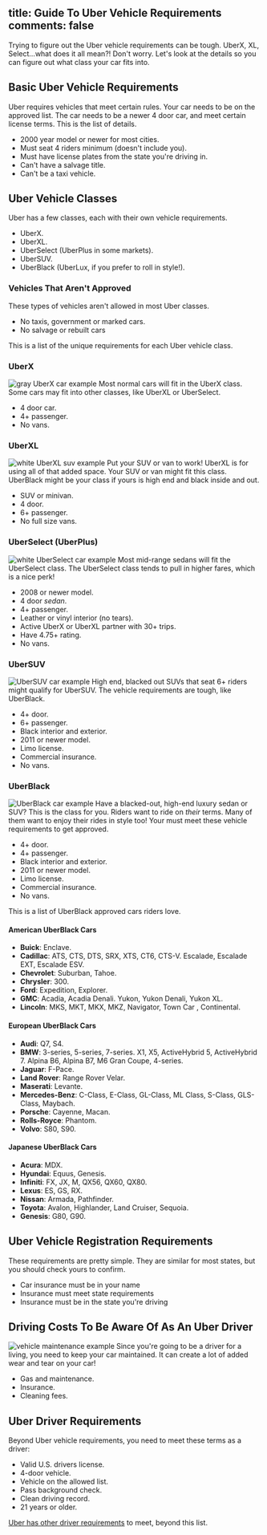 title: Guide To Uber Vehicle Requirements
comments: false
---

Trying to figure out the Uber vehicle requirements can be tough. UberX, XL, Select...what does it all mean?! Don't worry. Let's look at the details so you can figure out what class your car fits into.

## Basic Uber Vehicle Requirements
Uber requires vehicles that meet certain rules. Your car needs to be on the approved list. The car needs to be a newer 4 door car, and meet certain license terms. This is the list of details.

* 2000 year model or newer for most cities.
* Must seat 4 riders minimum (doesn't include you).
* Must have license plates from the state you're driving in.
* Can't have a salvage title.
* Can't be a taxi vehicle.

## Uber Vehicle Classes
Uber has a few classes, each with their own vehicle requirements.

* UberX.
* UberXL.
* UberSelect (UberPlus in some markets).
* UberSUV.
* UberBlack (UberLux, if you prefer to roll in style!).

### Vehicles That Aren't Approved
These types of vehicles aren't allowed in most Uber classes.

* No taxis, government or marked cars.
* No salvage or rebuilt cars

This is a list of the unique requirements for each Uber vehicle class.

### UberX
![gray UberX car example](/img/uberx-car.png)
Most normal cars will fit in the UberX class. Some cars may fit into other classes, like UberXL or UberSelect.

* 4 door car.
* 4+ passenger.
* No vans.

### UberXL
![white UberXL suv example](/img/uberxl-suv.png)
Put your SUV or van to work! UberXL is for using all of that added space. Your SUV or van might fit this class. UberBlack might be your class if yours is high end and black inside and out.

* SUV or minivan.
* 4 door.
* 6+ passenger.
* No full size vans.

### UberSelect (UberPlus)
![white UberSelect car example](/img/uberselect-sedan.png)
Most mid-range sedans will fit the UberSelect class. The UberSelect class tends to pull in higher fares, which is a nice perk!

* 2008 or newer model.
* 4 door _sedan_.
* 4+ passenger.
* Leather or vinyl interior (no tears).
* Active UberX or UberXL partner with 30+ trips.
* Have 4.75+ rating.
* No vans.

### UberSUV
![UberSUV car example](/img/ubersuv-luxury.png)
High end, blacked out SUVs that seat 6+ riders might qualify for UberSUV. The vehicle requirements are tough, like UberBlack.

* 4+ door.
* 6+ passenger.
* Black interior and exterior.
* 2011 or newer model.
* Limo license.
* Commercial insurance.
* No vans.

### UberBlack
![UberBlack car example](/img/uberblack-sedan.png)
Have a blacked-out, high-end luxury sedan or SUV? This is the class for you. Riders want to ride on _their_ terms. Many of them want to enjoy their rides in style too! Your must meet these vehicle requirements to get approved.

* 4+ door.
* 4+ passenger.
* Black interior and exterior.
* 2011 or newer model.
* Limo license.
* Commercial insurance.
* No vans.

This is a list of UberBlack approved cars riders love.

#### American UberBlack Cars

* **Buick**: Enclave.
* **Cadillac**: ATS, CTS, DTS, SRX, XTS, CT6, CTS-V. Escalade, Escalade EXT, Escalade ESV.
* **Chevrolet**: Suburban, Tahoe.
* **Chrysler**: 300.
* **Ford**: Expedition, Explorer.
* **GMC**: Acadia, Acadia Denali. Yukon, Yukon Denali, Yukon XL.
* **Lincoln**: MKS, MKT, MKX, MKZ, Navigator, Town Car , Continental.

#### European UberBlack Cars

* **Audi**: Q7, S4.
* **BMW**: 3-series, 5-series, 7-series. X1, X5, ActiveHybrid 5, ActiveHybrid 7. Alpina B6, Alpina B7, M6 Gran Coupe, 4-series.
* **Jaguar**: F-Pace.
* **Land Rover**: Range Rover Velar.
* **Maserati**: Levante.
* **Mercedes-Benz**: C-Class, E-Class, GL-Class, ML Class, S-Class, GLS-Class, Maybach.
* **Porsche**: Cayenne, Macan.
* **Rolls-Royce**: Phantom.
* **Volvo**: S80, S90.

#### Japanese UberBlack Cars

* **Acura**: MDX.
* **Hyundai**: Equus, Genesis.
* **Infiniti**: FX, JX, M, QX56, QX60, QX80.
* **Lexus**: ES, GS, RX.
* **Nissan**: Armada, Pathfinder.
* **Toyota**: Avalon, Highlander, Land Cruiser, Sequoia.
* **Genesis**: G80, G90.

## Uber Vehicle Registration Requirements
These requirements are pretty simple. They are similar for most states, but you should check yours to confirm.

* Car insurance must be in your name
* Insurance must meet state requirements
* Insurance must be in the state you're driving

## Driving Costs To Be Aware Of As An Uber Driver
![vehicle maintenance example](/img/vehicle-maintenance-expenses.png)
Since you're going to be a driver for a living, you need to keep your car maintained. It can create a lot of added wear and tear on your car!

* Gas and maintenance.
* Insurance.
* Cleaning fees.

## Uber Driver Requirements
Beyond Uber vehicle requirements, you need to meet these terms as a driver:

* Valid U.S. drivers license.
* 4-door vehicle.
* Vehicle on the allowed list.
* Pass background check.
* Clean driving record.
* 21 years or older.

[Uber has other driver requirements](/uber/driver-requirements/) to meet, beyond this list.
